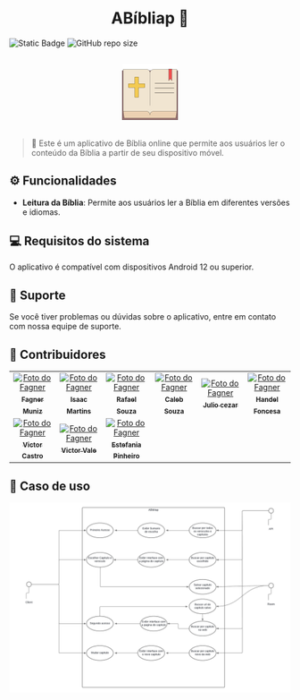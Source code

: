 <h1 align="center">ABíbliap 📖</h1>

![Static Badge](https://img.shields.io/badge/status-em_desenvolvimento-green?style=for-the-badge)
![GitHub repo size](https://img.shields.io/github/repo-size/Faguim02/ABibliap?style=for-the-badge)

##

<div align="center">
    <img src="app/src/main/res/drawable/logo_image.png" alt="logo" width="100"/>
</div>

##

> 📃 Este é um aplicativo de Bíblia online que permite aos usuários ler o conteúdo da Bíblia a partir de seu dispositivo móvel.

## ⚙️ Funcionalidades

- **Leitura da Bíblia**: Permite aos usuários ler a Bíblia em diferentes versões e idiomas.

## 💻 Requisitos do sistema

O aplicativo é compatível com dispositivos Android 12 ou superior.

## 🔧 Suporte

Se você tiver problemas ou dúvidas sobre o aplicativo, entre em contato com nossa equipe de suporte.

## 🤝 Contribuidores

<table>
  <tr>
    <td align="center">
      <a href="https://github.com/Faguim02" title="Fagner Muniz de Sá">
        <img src="https://avatars.githubusercontent.com/u/100235158?v=4" width="100px;" alt="Foto do Fagner"/><br>
        <sub>
          <b>Fagner Muniz</b>
        </sub>
      </a>
    </td>
    <td align="center">
      <a href="https://github.com/IsaacDev2022" title="Isaac Martins">
        <img src="https://avatars.githubusercontent.com/u/56280877?v=4" width="100px;" alt="Foto do Fagner"/><br>
        <sub>
          <b>Isaac Martins</b>
        </sub>
      </a>
    </td>
    <td align="center">
      <a href="https://github.com/rpsouzadev" title="Rafael Souza">
        <img src="https://avatars.githubusercontent.com/u/112450109?v=4" width="100px;" alt="Foto do Fagner"/><br>
        <sub>
          <b>Rafael Souza</b>
        </sub>
      </a>
    </td>
    <td align="center">
      <a href="https://github.com/CalebeSouza1" title="Caleb Souza">
        <img src="https://avatars.githubusercontent.com/u/86796719?v=4" width="100px;" alt="Foto do Fagner"/><br>
        <sub>
          <b>Caleb Souza</b>
        </sub>
      </a>
    </td>
    <td align="center">
      <a href="https://github.com/jcezart" title="Julio Cezar">
        <img src="https://avatars.githubusercontent.com/u/23336195?v=4" width="100px;" alt="Foto do Fagner"/><br>
        <sub>
          <b>Julio cezar</b>
        </sub>
      </a>
    </td>
    <td align="center">
      <a href="https://github.com/hendeletffonseca" title="Hendel">
        <img src="https://avatars.githubusercontent.com/u/92924719?v=4" width="100px;" alt="Foto do Fagner"/><br>
        <sub>
          <b>Handel Foncesa</b>
        </sub>
      </a>
    </td>
  </tr>

  <tr>
    <td align="center">
      <a href="https://github.com/victorcem" title="Victor Castro">
        <img src="https://avatars.githubusercontent.com/u/48868135?v=4" width="100px;" alt="Foto do Fagner"/><br>
        <sub>
          <b>Victor Castro</b>
        </sub>
      </a>
    </td>
    <td align="center">
      <a href="https://github.com/Victor-Valedev" title="Victor Vale">
        <img src="https://avatars.githubusercontent.com/u/107013650?v=4" width="100px;" alt="Foto do Fagner"/><br>
        <sub>
          <b>Victor Vale</b>
        </sub>
      </a>
    </td>
    <td align="center">
      <a href="https://github.com/estefaniapinheiro12" title="Estefania">
        <img src="https://avatars.githubusercontent.com/u/120748637?v=4" width="100px;" alt="Foto do Fagner"/><br>
        <sub>
          <b>Estefania Pinheiro</b>
        </sub>
      </a>
    </td>
  </tr>
</table>

## 🧠 Caso de uso

![Diagrama UseCase ABibliap.png](sourcesReadme/diagram_use_case.png)